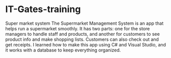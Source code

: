 # IT-Gates-training
Super market system
The Supermarket Management System is an app that helps run a supermarket smoothly. It has two parts: one for the store managers to handle staff and products, and another for customers to see product info and make shopping lists. Customers can also check out and get receipts. I learned how to make this app using C# and Visual Studio, and it works with a database to keep everything organized.
